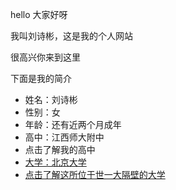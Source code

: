 <p>hello 大家好呀</p>
<p>我叫刘诗彬，这是我的个人网站</p>
<p>很高兴你来到这里</p>
<p>下面是我的简介</p>
<ul>
  <li> 姓名：刘诗彬</li>
  <li> 性别：女</li>
  <li> 年龄：还有近两个月成年</li>
  <li> 高中：江西师大附中</li>
  <li> 点击了解我的高中<a href=“http://www.jxsdfz.com“</a></li>
  <li> 大学：北京大学</li>
  <li>点击了解这所位于世一大隔壁的大学<a href="https://www.pku.edu.cn/ </a></li>
  <li> 专业：预防医学</li>
  <li> 性格：内向安静害羞，热爱默默自习，热爱美食</li>
  <li> 愿望：锻炼好身体，学有所成后挽救更多人的生命</li>
  
  
